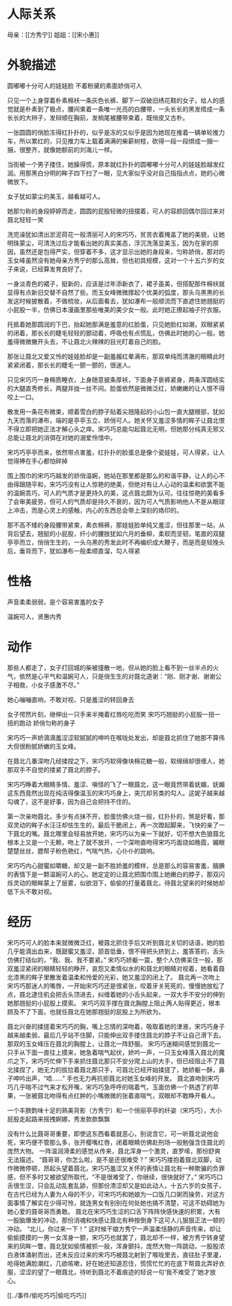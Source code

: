 # 人际关系
母亲：[[方秀宁]]
姐姐：[[宋小惠]]
# 外貌描述
圆嘟嘟十分可人的娃娃脸
不着粉黛的素面娇俏可人

只见一个上身穿着朴素棉袄一条灰色长裤、脚下一双破旧绣花鞋的女子，给人的感觉就是朴素到了极点，腰间束着一条唯一光亮的白腰带，一头长长的黑发绺成一条长长的大辫子，发辩顺在胸前，发梢尾被腰带束着，既俏皮又古朴。

一张圆圆的俏脸冻得红扑扑的，似乎是冻的又似乎是因为她现在推着一辆单轮推力车，所以累红的，只见推力车上载着满满的柴薪树枝，砍得一段一段绑成一捆一捆，很整齐，就像她额前的刘海儿一样。

当街被一个男子搂住，她臊得慌，原本就红扑扑的圆嘟嘟十分可人的娃娃脸越发红润。用那黑白分明的眸子四下扫了一眼，见大家似乎没对自己指指点点，她的心微微放下。

女子犹如蒙尘的美玉，越看越可人。

她那匀称的身段婷婷而走，圆圆的屁股轻微的扭摆着，可人的容颜回偶尔回过来对聂北轻轻一笑

洗完澡犹如清出淤泥荷花一般清丽可人的宋巧巧，贫苦衣着掩盖了她的美貌，让她明珠蒙尘，可清洗过后才能看出她的真实美态，浮沉洗落显美玉，因为在家的原因，虽然还是包得严实，但穿着不多，这才显示出她的身段来，匀称娇俏，那对的玉女峰虽然没有她母亲方秀宁的那么高耸，但也初具规模，这对一个十五六岁的女子来说，已经算发育良好了。

一身淡青色的裙子，挺新的，应该是过年添新衣了，裙子虽美，但搭配那件棉袄就显得有点新旧交替不自然了些。而玉女峰微微撑起个优美的弧度，那头乌黑黑的长发这时候披散着，不做梳妆，从后面看去，犹如瀑布一般顺流而下直遮住她翘挺的小屁股一半，仿佛日本漫画里那些唯美的美少女一般。此时她正撩起袖子拧衣服。

托抵着她那圆润的下巴，抬起她那满是羞意的红脸蛋，只见她脸红如潮，双眼紧紧的闭着，那长长的睫毛轻轻的颤动着，呼吸也有点慌乱，仿佛此时她的心一般。她羞得微微撇开头去，不让聂北火辣辣的目光盯着自己的脸。

那张让聂北又爱又怜的娃娃脸却是一副羞赧红晕满布，那双单纯而清澈的眼睛此时紧紧闭着，那长长的睫毛一颤一颤的，很迷人。

只见宋巧巧一身棉质睡衣，上身随意披条厚袄，下面身子亵裤紧身，两条浑圆结实的大腿直秀修长，两腿并拢一丝不间。脸蛋依然是微微泛红，娇嫩嫩的让人恨不得咬上一口。

散发用一条花布微束，顺着雪白的脖子贴着尖翘隆起的小山包一直大腿根部，犹如九天而落的瀑布，端的是亭亭玉立、娇俏可人。她关怀又羞涩多情的眸子让聂北恨不得立即把她正法才解心头之痒。宋巧巧总能勾起聂北无明，但她那分纯真无邪又总能让聂北的消弭在对她的溺爱怜惜中。

宋巧巧亭亭而来，依然带点害羞，红扑扑的脸蛋总是像个瓷娃娃，可人得紧，让人觉得捧在手心都怕碎掉

围上围巾的宋巧巧越发的娇俏温婉，她站在那里都是那么的和谐平静，让人的心不由得跟随平和，宋巧巧没有让人惊艳的绝美，但绝对有让人心动的温柔和欲罢不能的温婉乖巧，可人的气质才是更持久的美，这点聂北颇为认可。往往惊艳的美看多了会审美疲劳，但可人的气质却是持久不衰的，因为可人气质影响他人不是从眼球上冲击，而是心灵上的感触，内心的东西总会带上深刻的烙印的。

那不高不矮的身段腰带紧束，素衣棉裤，那娃娃脸单纯又羞涩，但往那里一站，从背后望去，翘挺的小屁股，纤小的腰肢犹如六月的垂柳，柔软而坚韧，笔直的双腿亭亭而立，俏俏生生的，一头乌黑的秀发此时不再编织成大鞭子，而是而是轻挽头后，垂背而下，犹如瀑布一般柔顺直溜，勾人得紧
# 性格
声音柔柔弱弱，是个容易害羞的女子

温婉可人，贤惠内秀
# 动作
那些人都走了，女子打回城的柴被撞散一地，但从她的脸上看不到一丝半点的火气，依然是心平气和温婉可人，只是俏生生的对聂北道谢：“刚、刚才谢、谢谢公子相救，小女子感激不尽。”

她心嘣嘣直响，不敢对视，只是羞涩的转回身去

女子愕然片刻，继伸出一只手来半掩着红唇吃吃而笑
宋巧巧翘挺的小屁股一扭一扭的跑动
娇俏匀称的身子

宋巧巧一声娇滴滴羞涩涩软腻腻的呻吟在喉咙处发出，却是聂北抓住了她那不算伟大但很粉腻娇嫩的玉女峰。

在聂北几番深吻几经揉捏之下，宋巧巧软得像块棉花糖一般，软绵绵却很缠人，她那双手不自觉的搂紧了聂北的脖子。

宋巧巧睁着大眼睛多情、羞涩、嗔怪的飞了一眼聂北，这一眼竟然带着妩媚，妩媚这东西竟然出现在纯洁得像温玉的宋巧巧身上，突兀却另类的勾人。这妮子越来越勾魂了，这不是好事，因为自己会把持不住的。

第一次亲吻聂北，多少有点抹不开，脸蛋仿佛火烧一般，红扑扑的，煞是好看，那双灵动的眸子水汪汪却怯生生的，最后干脆闭上，再一次蹬起脚来，飞快的亲了一下聂北的嘴。聂北哪里会轻易放开她，宋巧巧以为亲一下就好，切不想大色狼聂北根本上又是一个无赖，吻上了就不放开，一个深吻直吻得宋巧巧面烧如晚霞，媚眼楚楚丝丝，腮帮子粉色艳红，气喘气热，心仆仆的跳响。

宋巧巧内心甜蜜如嚼糖，却又是一副不胜娇羞的模样，总是那么的容易害羞，腼腆的表情下是一颗温婉可人的心。她定定的让聂北把围巾围上她嫩白的脖子，那双闪烁灵动的眼眸蒙上了层雾，似欲泪下，偷偷的打量着聂北，待聂北望来的时候她却低下头不敢对视。
# 经历
宋巧巧可人的脸本来就微微泛红，被聂北抓住手后又听到聂北关切的话语，她的脸几乎能滴出血来，既甜蜜又羞涩，颔首低垂，恨不得把头挤到上，羞答答的，舌头仿佛打结似的，“我、我、我不要紧。”
宋巧巧娇躯一震，整个人仿佛呆住一般，那双羞涩紧闭的眼睛轻轻的睁开，哀怨又柔情似水的和聂北的眼睛对视着，她看着聂北漆黑的眸子里散发着温柔和怜爱的光彩，她又羞涩的闭上了。
聂北再一次吻上宋巧巧那迷人的嘴唇，一开始宋巧巧还是很紧张，咬着牙关死死的，慢慢她放松了点，聂北逮住机会把舌头顶进去，纠缠着她的小舌头起来，一双大手不安分的伸到她那翘挺的小屁股上摸索。
宋巧巧双手撑在聂北胸膛上阻止两人贴得更近，根本顾及不了下面，也就任聂北在她那翘挺的屁股上为所欲为。

聂北兴奋的揉搓着宋巧巧的胸，嘴上忘情的深吻着，吸取着她的津液，宋巧巧身子越来越柔弱，最后几乎站不住脚，只能伸出双手搂住聂北的脖子不让自己滑下去。那双的玉女峰压在聂北的胸膛上，让聂北一阵舒服。
宋巧巧迷糊间感觉到聂北一只手从下面一直往上摸来，她急着喘气起伏，娇吟一声，一只玉女峰落入聂北的魔爪之下，宋巧巧忙伸下手来抓住聂北那只不安分爬上山的大手，但已经阻止不了聂北揉捏了，她无力的拔拉着聂北那只手，可聂北已经开始揉搓了，她娇躯一酥，鼻子呻吟出声，“唔……”
手也无力再抗拒聂北对她玉女峰的开发。
聂北直吻到宋巧巧几乎喘不过气来才松开嘴，宋巧巧急呼呼的喘着气，玉面仿佛一个熟透了的苹果，一张被聂北吻得有点红肿的小嘴微微的张着直喘气，双眼却不敢睁开看人。

一个丰腴韵味十足的熟美背影（方秀宁）和一个俏丽亭亭的纤姿（宋巧巧），大小屁股走起路来摇拽婀娜，秀发款款飘飘

没有什么比聂哥哥重要，即使这东西看着就恶心，别说含它，可一听聂北说他会死，宋巧便不管那么多，张开樱嘴红唇，闭着眼睛仿佛赴刑场一般勉强含住聂北的庞然大物。
一阵温润滑柔的感觉从传来，聂北浑身一个激灵，直罗嗦，那份舒爽无法描述。
“聂哥哥，你怎么啦，是不是还很难受？”
宋巧巧搂抱着聂北双脚，动作微微停顿，昂起头望着聂北，宋巧巧羞涩又关怀的表情让聂北有一种欺骗的负罪感，但不多时又被欲望所取代，“不是很难受了，你继续，很快就好了。”
宋巧巧口舌很生涩，只会乱动乱套乱舔，但那份清涩却又是如此动人，十五六岁的女孩子，在古代已经为人妻为人母的不少，可宋巧巧和她娘为一口饭几口粥而操劳，对这方面事情了解实在少得可怜，就连男女有别别在何处她也搞不清楚，可这不妨碍她为她心爱的聂哥哥而勇敢。
聂北在宋巧巧生涩的口舌下阵阵快感快速的积累，大有一股脑爆发的冲动，那份消魂和快感让聂北有种按倒身下这可人儿狠狠正法一顿的冲动。
“北儿，你过来一下！”
这时候干娘方秀宁一声温柔恬静的声音传来，却让偷偷摸摸的一男一女浑身一颤，宋巧巧也就罢了，聂北却不一样，被方秀宁转身望来的凤眸一瞥，聂北犹如偷情被抓一般，浑身颤抖，庞然大物一阵跳动，一股股浓白液体涌射而出，还未反应过来的宋巧巧被聂北射到了喉咙里去，直往肚子里灌，呛得她满脸潮红，几欲咳嗽，好在她还知道忍住，慌慌忙忙的在底下帮聂北弄好衣服，涩涩的望了一眼聂北，待听到聂北不着痕迹的轻说一句‘我不难受了’她才放心。

[[../事件/偷吃巧巧|偷吃巧巧]]

